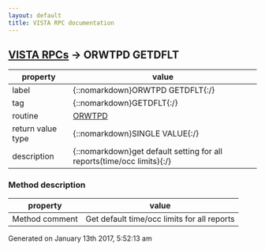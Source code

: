 ```yaml
---
layout: default
title: VISTA RPC documentation
---
```




## [VISTA RPCs](TableOfContent.md) &#8594; ORWTPD GETDFLT 

 property | value 
--- | --- 
 label | {::nomarkdown}ORWTPD GETDFLT{:/}
 tag | {::nomarkdown}GETDFLT{:/}
 routine | [ORWTPD](http://code.osehra.org/dox/Routine_ORWTPD_source.html)
 return value type | {::nomarkdown}SINGLE VALUE{:/}
 description | {::nomarkdown}get default setting for all reports(time/occ limits){:/}


### Method description

 property | value 
--- | --- 
 Method comment | Get default time/occ limits for all reports




 Generated on January 13th 2017, 5:52:13 am
